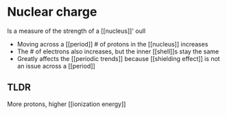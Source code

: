 # Nuclear charge
Is a measure of the strength of a [[nucleus]]' oull
- Moving across a [[period]] # of protons in the [[nucleus]] increases
- The # of electrons also increases, but the inner [[shell]]s stay the same
- Greatly affects the [[periodic trends]] because [[shielding effect]] is not an issue across a [[period]]

## TLDR
More protons, higher [[ionization energy]]